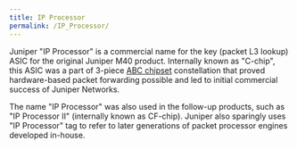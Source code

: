 ```yaml
---
title: IP Processor
permalink: /IP_Processor/
---
```


Juniper "IP Processor" is a commercial name for the key (packet L3 lookup) ASIC for the original Juniper M40 product. Internally known as "C-chip", this ASIC was a part of 3-piece [ABC chipset](/ABC_chipset "wikilink") constellation that proved hardware-based packet forwarding possible and led to initial commercial success of Juniper Networks.

The name "IP Processor" was also used in the follow-up products, such as "IP Processor II" (internally known as CF-chip). Juniper also sparingly uses "IP Processor" tag to refer to later generations of packet processor engines developed in-house.